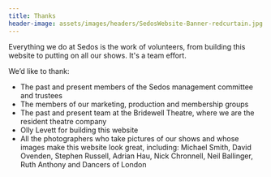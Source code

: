 ```yaml
---
title: Thanks
header-image: assets/images/headers/SedosWebsite-Banner-redcurtain.jpg
---
```

Everything we do at Sedos is the work of volunteers, from building this website to putting on all our shows. It's a team effort. 

We’d like to thank:

* The past and present members of the Sedos management committee and trustees
* The members of our marketing, production and membership groups
* The past and present team at the Bridewell Theatre, where we are the resident theatre company
* Olly Levett for building this website
* All the photographers who take pictures of our shows and whose images make this website look great, including: Michael Smith, David Ovenden, Stephen Russell, Adrian Hau, Nick Chronnell, Neil Ballinger, Ruth Anthony and Dancers of London